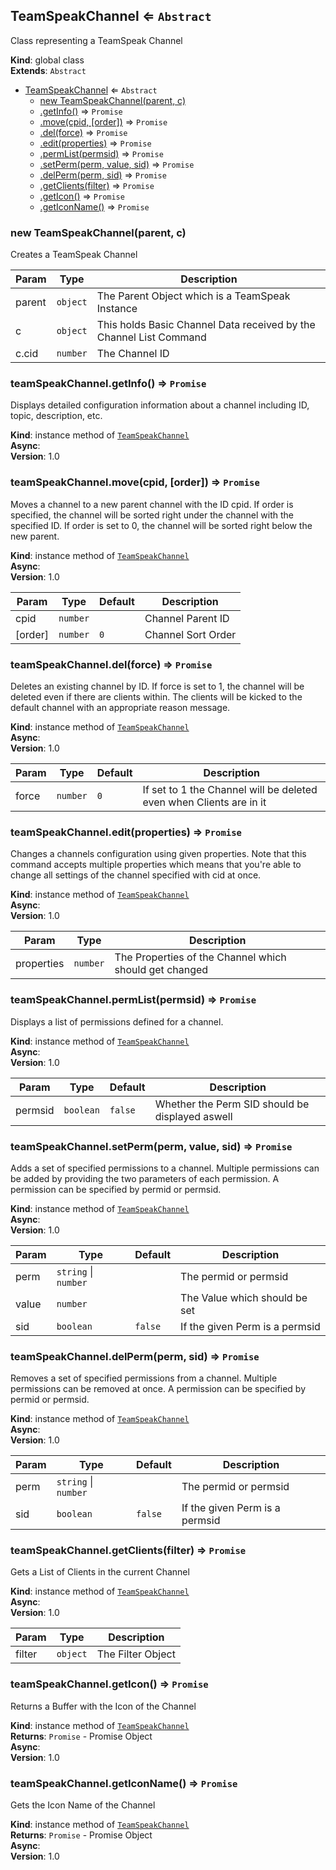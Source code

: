 <a name="TeamSpeakChannel"></a>

## TeamSpeakChannel ⇐ <code>Abstract</code>
Class representing a TeamSpeak Channel

**Kind**: global class  
**Extends**: <code>Abstract</code>  

* [TeamSpeakChannel](#TeamSpeakChannel) ⇐ <code>Abstract</code>
    * [new TeamSpeakChannel(parent, c)](#new_TeamSpeakChannel_new)
    * [.getInfo()](#TeamSpeakChannel+getInfo) ⇒ <code>Promise</code>
    * [.move(cpid, [order])](#TeamSpeakChannel+move) ⇒ <code>Promise</code>
    * [.del(force)](#TeamSpeakChannel+del) ⇒ <code>Promise</code>
    * [.edit(properties)](#TeamSpeakChannel+edit) ⇒ <code>Promise</code>
    * [.permList(permsid)](#TeamSpeakChannel+permList) ⇒ <code>Promise</code>
    * [.setPerm(perm, value, sid)](#TeamSpeakChannel+setPerm) ⇒ <code>Promise</code>
    * [.delPerm(perm, sid)](#TeamSpeakChannel+delPerm) ⇒ <code>Promise</code>
    * [.getClients(filter)](#TeamSpeakChannel+getClients) ⇒ <code>Promise</code>
    * [.getIcon()](#TeamSpeakChannel+getIcon) ⇒ <code>Promise</code>
    * [.getIconName()](#TeamSpeakChannel+getIconName) ⇒ <code>Promise</code>

<a name="new_TeamSpeakChannel_new"></a>

### new TeamSpeakChannel(parent, c)
Creates a TeamSpeak Channel


| Param | Type | Description |
| --- | --- | --- |
| parent | <code>object</code> | The Parent Object which is a TeamSpeak Instance |
| c | <code>object</code> | This holds Basic Channel Data received by the Channel List Command |
| c.cid | <code>number</code> | The Channel ID |

<a name="TeamSpeakChannel+getInfo"></a>

### teamSpeakChannel.getInfo() ⇒ <code>Promise</code>
Displays detailed configuration information about a channel including ID, topic, description, etc.

**Kind**: instance method of [<code>TeamSpeakChannel</code>](#TeamSpeakChannel)  
**Async**:   
**Version**: 1.0  
<a name="TeamSpeakChannel+move"></a>

### teamSpeakChannel.move(cpid, [order]) ⇒ <code>Promise</code>
Moves a channel to a new parent channel with the ID cpid. If order is specified, the channel will be sorted right under the channel with the specified ID. If order is set to 0, the channel will be sorted right below the new parent.

**Kind**: instance method of [<code>TeamSpeakChannel</code>](#TeamSpeakChannel)  
**Async**:   
**Version**: 1.0  

| Param | Type | Default | Description |
| --- | --- | --- | --- |
| cpid | <code>number</code> |  | Channel Parent ID |
| [order] | <code>number</code> | <code>0</code> | Channel Sort Order |

<a name="TeamSpeakChannel+del"></a>

### teamSpeakChannel.del(force) ⇒ <code>Promise</code>
Deletes an existing channel by ID. If force is set to 1, the channel will be deleted even if there are clients within. The clients will be kicked to the default channel with an appropriate reason message.

**Kind**: instance method of [<code>TeamSpeakChannel</code>](#TeamSpeakChannel)  
**Async**:   
**Version**: 1.0  

| Param | Type | Default | Description |
| --- | --- | --- | --- |
| force | <code>number</code> | <code>0</code> | If set to 1 the Channel will be deleted even when Clients are in it |

<a name="TeamSpeakChannel+edit"></a>

### teamSpeakChannel.edit(properties) ⇒ <code>Promise</code>
Changes a channels configuration using given properties. Note that this command accepts multiple properties which means that you're able to change all settings of the channel specified with cid at once.

**Kind**: instance method of [<code>TeamSpeakChannel</code>](#TeamSpeakChannel)  
**Async**:   
**Version**: 1.0  

| Param | Type | Description |
| --- | --- | --- |
| properties | <code>number</code> | The Properties of the Channel which should get changed |

<a name="TeamSpeakChannel+permList"></a>

### teamSpeakChannel.permList(permsid) ⇒ <code>Promise</code>
Displays a list of permissions defined for a channel.

**Kind**: instance method of [<code>TeamSpeakChannel</code>](#TeamSpeakChannel)  
**Async**:   
**Version**: 1.0  

| Param | Type | Default | Description |
| --- | --- | --- | --- |
| permsid | <code>boolean</code> | <code>false</code> | Whether the Perm SID should be displayed aswell |

<a name="TeamSpeakChannel+setPerm"></a>

### teamSpeakChannel.setPerm(perm, value, sid) ⇒ <code>Promise</code>
Adds a set of specified permissions to a channel. Multiple permissions can be added by providing the two parameters of each permission. A permission can be specified by permid or permsid.

**Kind**: instance method of [<code>TeamSpeakChannel</code>](#TeamSpeakChannel)  
**Async**:   
**Version**: 1.0  

| Param | Type | Default | Description |
| --- | --- | --- | --- |
| perm | <code>string</code> \| <code>number</code> |  | The permid or permsid |
| value | <code>number</code> |  | The Value which should be set |
| sid | <code>boolean</code> | <code>false</code> | If the given Perm is a permsid |

<a name="TeamSpeakChannel+delPerm"></a>

### teamSpeakChannel.delPerm(perm, sid) ⇒ <code>Promise</code>
Removes a set of specified permissions from a channel. Multiple permissions can be removed at once. A permission can be specified by permid or permsid.

**Kind**: instance method of [<code>TeamSpeakChannel</code>](#TeamSpeakChannel)  
**Async**:   
**Version**: 1.0  

| Param | Type | Default | Description |
| --- | --- | --- | --- |
| perm | <code>string</code> \| <code>number</code> |  | The permid or permsid |
| sid | <code>boolean</code> | <code>false</code> | If the given Perm is a permsid |

<a name="TeamSpeakChannel+getClients"></a>

### teamSpeakChannel.getClients(filter) ⇒ <code>Promise</code>
Gets a List of Clients in the current Channel

**Kind**: instance method of [<code>TeamSpeakChannel</code>](#TeamSpeakChannel)  
**Async**:   
**Version**: 1.0  

| Param | Type | Description |
| --- | --- | --- |
| filter | <code>object</code> | The Filter Object |

<a name="TeamSpeakChannel+getIcon"></a>

### teamSpeakChannel.getIcon() ⇒ <code>Promise</code>
Returns a Buffer with the Icon of the Channel

**Kind**: instance method of [<code>TeamSpeakChannel</code>](#TeamSpeakChannel)  
**Returns**: <code>Promise</code> - Promise Object  
**Async**:   
**Version**: 1.0  
<a name="TeamSpeakChannel+getIconName"></a>

### teamSpeakChannel.getIconName() ⇒ <code>Promise</code>
Gets the Icon Name of the Channel

**Kind**: instance method of [<code>TeamSpeakChannel</code>](#TeamSpeakChannel)  
**Returns**: <code>Promise</code> - Promise Object  
**Async**:   
**Version**: 1.0  
